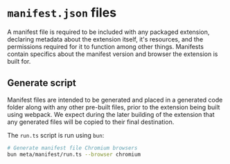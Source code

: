 # `manifest.json` files

A manifest file is required to be included with any packaged extension,
declaring metadata about the extension itself, it's resources, and the
permissions required for it to function among other things. Manifests contain
specifics about the manifest version and browser the extension is built for.

## Generate script

Manifest files are intended to be generated and placed in a generated code
folder along with any other pre-built files, prior to the extension being
built using webpack. We expect during the later building of the extension that
any generated files will be copied to their final destination.

The `run.ts` script is run using `bun`:

``` sh
# Generate manifest file Chromium browsers
bun meta/manifest/run.ts --browser chromium
```

